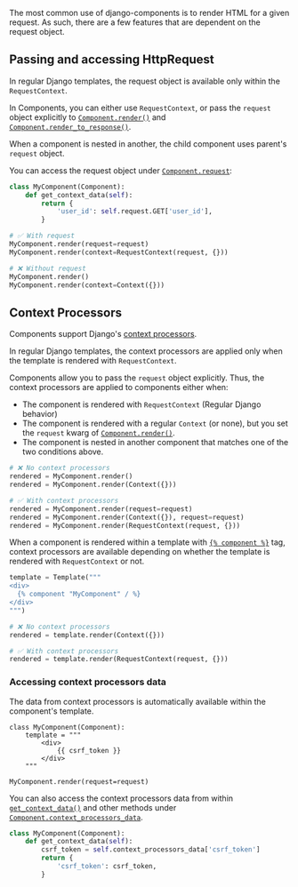 The most common use of django-components is to render HTML for a given request. As such,
there are a few features that are dependent on the request object.

## Passing and accessing HttpRequest

In regular Django templates, the request object is available only within the `RequestContext`.

In Components, you can either use `RequestContext`, or pass the `request` object
explicitly to [`Component.render()`](../../../reference/api#django_components.Component.render) and
[`Component.render_to_response()`](../../../reference/api#django_components.Component.render_to_response).

When a component is nested in another, the child component uses parent's `request` object.

You can access the request object under [`Component.request`](../../../reference/api#django_components.Component.request):

```python
class MyComponent(Component):
    def get_context_data(self):
        return {
            'user_id': self.request.GET['user_id'],
        }

# ✅ With request
MyComponent.render(request=request)
MyComponent.render(context=RequestContext(request, {}))

# ❌ Without request
MyComponent.render()
MyComponent.render(context=Context({}))
```

## Context Processors

Components support Django's [context processors](https://docs.djangoproject.com/en/5.1/ref/templates/api/#using-requestcontext).

In regular Django templates, the context processors are applied only when the template is rendered with `RequestContext`.

Components allow you to pass the `request` object explicitly. Thus, the context processors are applied to components either when:

- The component is rendered with `RequestContext` (Regular Django behavior)
- The component is rendered with a regular `Context` (or none), but you set the `request` kwarg
    of [`Component.render()`](../../../reference/api#django_components.Component.render).
- The component is nested in another component that matches one of the two conditions above.

```python
# ❌ No context processors
rendered = MyComponent.render()
rendered = MyComponent.render(Context({}))

# ✅ With context processors
rendered = MyComponent.render(request=request)
rendered = MyComponent.render(Context({}), request=request)
rendered = MyComponent.render(RequestContext(request, {}))
```

When a component is rendered within a template with [`{% component %}`](../../../reference/template_tags#component) tag, context processors are available depending on whether the template is rendered with `RequestContext` or not.

```python
template = Template("""
<div>
  {% component "MyComponent" / %}
</div>
""")

# ❌ No context processors
rendered = template.render(Context({}))

# ✅ With context processors
rendered = template.render(RequestContext(request, {}))
```

### Accessing context processors data

The data from context processors is automatically available within the component's template.

```djc_py
class MyComponent(Component):
    template = """
        <div>
            {{ csrf_token }}
        </div>
    """

MyComponent.render(request=request)
```

You can also access the context processors data from within [`get_context_data()`](../../../reference/api#django_components.Component.get_context_data) and other methods under [`Component.context_processors_data`](../../../reference/api#django_components.Component.context_processors_data).

```python
class MyComponent(Component):
    def get_context_data(self):
        csrf_token = self.context_processors_data['csrf_token']
        return {
            'csrf_token': csrf_token,
        }
```
